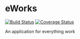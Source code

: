 # eWorks

[![Build Status](https://travis-ci.com/ajimae/eWorks-backend.svg?branch=develop)](https://travis-ci.com/ajimae/eWorks-backend) [![Coverage Status](https://coveralls.io/repos/github/ajimae/eWorks-backend/badge.svg?branch=develop)](https://coveralls.io/github/ajimae/eWorks-backend?branch=develop)

An application for everything work
